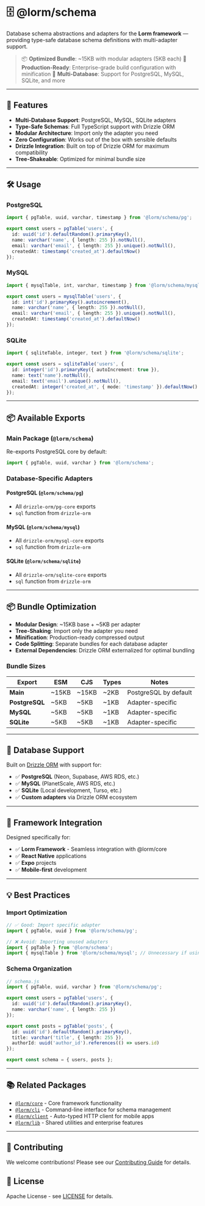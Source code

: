 # 🗄️ @lorm/schema

Database schema abstractions and adapters for the **Lorm framework** — providing type-safe database schema definitions with multi-adapter support.

> 📦 **Optimized Bundle**: ~15KB with modular adapters (5KB each)
> 🚀 **Production-Ready**: Enterprise-grade build configuration with minification
> 🎯 **Multi-Database**: Support for PostgreSQL, MySQL, SQLite, and more

---

## 🚀 Features

- **Multi-Database Support**: PostgreSQL, MySQL, SQLite adapters
- **Type-Safe Schemas**: Full TypeScript support with Drizzle ORM
- **Modular Architecture**: Import only the adapter you need
- **Zero Configuration**: Works out of the box with sensible defaults
- **Drizzle Integration**: Built on top of Drizzle ORM for maximum compatibility
- **Tree-Shakeable**: Optimized for minimal bundle size

---

## 🛠️ Usage

### PostgreSQL

```ts
import { pgTable, uuid, varchar, timestamp } from '@lorm/schema/pg';

export const users = pgTable('users', {
  id: uuid('id').defaultRandom().primaryKey(),
  name: varchar('name', { length: 255 }).notNull(),
  email: varchar('email', { length: 255 }).unique().notNull(),
  createdAt: timestamp('created_at').defaultNow()
});
```

### MySQL

```ts
import { mysqlTable, int, varchar, timestamp } from '@lorm/schema/mysql';

export const users = mysqlTable('users', {
  id: int('id').primaryKey().autoincrement(),
  name: varchar('name', { length: 255 }).notNull(),
  email: varchar('email', { length: 255 }).unique().notNull(),
  createdAt: timestamp('created_at').defaultNow()
});
```

### SQLite

```ts
import { sqliteTable, integer, text } from '@lorm/schema/sqlite';

export const users = sqliteTable('users', {
  id: integer('id').primaryKey({ autoIncrement: true }),
  name: text('name').notNull(),
  email: text('email').unique().notNull(),
  createdAt: integer('created_at', { mode: 'timestamp' }).defaultNow()
});
```

---

## 📦 Available Exports

### Main Package (`@lorm/schema`)

Re-exports PostgreSQL core by default:

```ts
import { pgTable, uuid, varchar } from '@lorm/schema';
```

### Database-Specific Adapters

#### PostgreSQL (`@lorm/schema/pg`)
- All `drizzle-orm/pg-core` exports
- `sql` function from `drizzle-orm`

#### MySQL (`@lorm/schema/mysql`)
- All `drizzle-orm/mysql-core` exports
- `sql` function from `drizzle-orm`

#### SQLite (`@lorm/schema/sqlite`)
- All `drizzle-orm/sqlite-core` exports
- `sql` function from `drizzle-orm`

---

## 📦 Bundle Optimization

- **Modular Design**: ~15KB base + ~5KB per adapter
- **Tree-Shaking**: Import only the adapter you need
- **Minification**: Production-ready compressed output
- **Code Splitting**: Separate bundles for each database adapter
- **External Dependencies**: Drizzle ORM externalized for optimal bundling

### Bundle Sizes

| Export | ESM | CJS | Types | Notes |
|--------|-----|-----|-------|-------|
| **Main** | ~15KB | ~15KB | ~2KB | PostgreSQL by default |
| **PostgreSQL** | ~5KB | ~5KB | ~1KB | Adapter-specific |
| **MySQL** | ~5KB | ~5KB | ~1KB | Adapter-specific |
| **SQLite** | ~5KB | ~5KB | ~1KB | Adapter-specific |

---

## 🔧 Database Support

Built on [Drizzle ORM](https://orm.drizzle.team) with support for:

- ✅ **PostgreSQL** (Neon, Supabase, AWS RDS, etc.)
- ✅ **MySQL** (PlanetScale, AWS RDS, etc.)
- ✅ **SQLite** (Local development, Turso, etc.)
- ✅ **Custom adapters** via Drizzle ORM ecosystem

---

## 🧩 Framework Integration

Designed specifically for:

- ✅ **Lorm Framework** - Seamless integration with @lorm/core
- ✅ **React Native** applications
- ✅ **Expo** projects
- ✅ **Mobile-first** development

---

## 💡 Best Practices

### Import Optimization

```ts
// ✅ Good: Import specific adapter
import { pgTable, uuid } from '@lorm/schema/pg';

// ❌ Avoid: Importing unused adapters
import { pgTable } from '@lorm/schema';
import { mysqlTable } from '@lorm/schema/mysql'; // Unnecessary if using PostgreSQL
```

### Schema Organization

```ts
// schema.js
import { pgTable, uuid, varchar } from '@lorm/schema/pg';

export const users = pgTable('users', {
  id: uuid('id').defaultRandom().primaryKey(),
  name: varchar('name', { length: 255 })
});

export const posts = pgTable('posts', {
  id: uuid('id').defaultRandom().primaryKey(),
  title: varchar('title', { length: 255 }),
  authorId: uuid('author_id').references(() => users.id)
});

export const schema = { users, posts };
```

---

## 📚 Related Packages

- [`@lorm/core`](../core/README.md) - Core framework functionality
- [`@lorm/cli`](../cli/README.md) - Command-line interface for schema management
- [`@lorm/client`](../client/README.md) - Auto-typed HTTP client for mobile apps
- [`@lorm/lib`](../lib/README.md) - Shared utilities and enterprise features

---

## 🤝 Contributing

We welcome contributions! Please see our [Contributing Guide](../../../CONTRIBUTING.md) for details.

## 📄 License

Apache License - see [LICENSE](../../../LICENSE) for details.